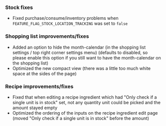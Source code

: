 ### Stock fixes
- Fixed purchase/consume/inventory problems when `FEATURE_FLAG_STOCK_LOCATION_TRACKING` was set to `false`

### Shopping list improvements/fixes
- Added an option to hide the month-calendar (in the shopping list settings / top right corner settings menu) (defaults to disabled, so please enable this option if you still want to have the month-calendar on the shopping list)
- Optimized the new compact view (there was a little too much white space at the sides of the page)

### Recipe improvements/fixes
- Fixed that when editing a recipe ingredient which had "Only check if a single unit is in stock" set, not any quantity unit could be picked and the amount stayed empty
- Optimized the ordering of the inputs on the recipe ingredient edit page (moved "Only check if a single unit is in stock" before the amount)
